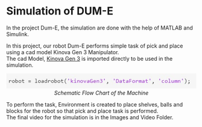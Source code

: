 <p align="justify">
  <h1>Simulation of DUM-E</h1>
</p>

In the project Dum-E, the simulation are done with the help of MATLAB and Simulink.

In this project, our robot Dum-E performs simple task of pick and place using a cad model Kinova Gen 3 Manipulator. <br>
The cad Model, [Kinova Gen 3](https://www.kinovarobotics.com/en/products/gen3-robot) is imported directly to be used in the simulation.
<p align="center">
  <img src="https://github.com/DarthEkLen/readme/blob/main/Images/Robot%20import.jpg" alt="Flowchart">
  <i>Schematic Flow Chart of the Machine</i>
</p>

To perform the task, Environment is created to place shelves, balls and blocks for the robot so that pick and place task is performed.<br>
The final video for the simulation is in the Images and Video Folder. 














